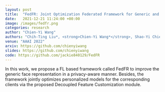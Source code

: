 ```yaml
---
layout: post
title:  "FedFR: Joint Optimization Federated Framework for Generic and Personalized Face Recognition"
date:   2021-12-21 11:24:00 +00:00
image: /images/fedfr.png
categories: research
author: "Chien-Yi Wang"
authors: "Chih-Ting Liu*, <strong>Chien-Yi Wang*</strong>, Shao-Yi Chien, Shang-Hong Lai"
venue: "AAAI 2022"
arxiv: https://github.com/chienyiwang
slides: https://github.com/chienyiwang
code: https://github.com/jackie840129/FedFR
---
```


In this work, we propose a FL based framework called FedFR to improve the generic face representation in a privacy-aware manner. Besides, the framework jointly optimizes personalized models for the corresponding clients via the proposed Decoupled Feature Customization module.